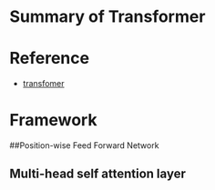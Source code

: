 # Summary of Transformer

# Reference

+ [transfomer](https://github.com/Kyubyong/transformer)



# Framework

##Position-wise Feed Forward Network

## Multi-head self attention layer



